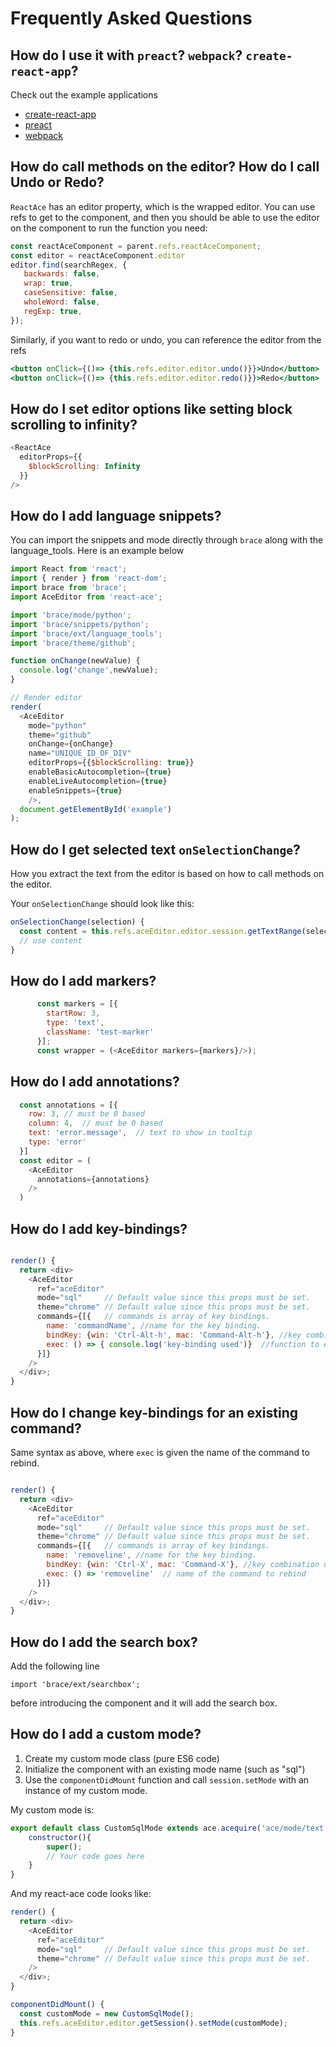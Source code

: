 # Frequently Asked Questions

## How do I use it with `preact`? `webpack`? `create-react-app`?

Check out the example applications

* [create-react-app](https://github.com/securingsincity/react-ace-create-react-app-example)
* [preact](https://github.com/securingsincity/react-ace-preact-example)
* [webpack](https://github.com/securingsincity/react-ace-webpack-example)


## How do call methods on the editor? How do I call Undo or Redo?

`ReactAce` has an editor property, which is the wrapped editor. You can use refs to get to the component, and then you should be able to use the editor on the component to run the function you need:

```javascript
const reactAceComponent = parent.refs.reactAceComponent;
const editor = reactAceComponent.editor
editor.find(searchRegex, {
   backwards: false,
   wrap: true,
   caseSensitive: false,
   wholeWord: false,
   regExp: true,
});
```

Similarly, if you want to redo or undo, you can reference the editor from the refs

```jsx
<button onClick={()=> {this.refs.editor.editor.undo()}}>Undo</button>
<button onClick={()=> {this.refs.editor.editor.redo()}}>Redo</button>
```

## How do I set editor options like setting block scrolling to infinity?

```javascript
<ReactAce
  editorProps={{
    $blockScrolling: Infinity
  }}
/>
```

## How do I add language snippets?

You can import the snippets and mode directly through `brace` along with the language_tools. Here is an example below


```javascript
import React from 'react';
import { render } from 'react-dom';
import brace from 'brace';
import AceEditor from 'react-ace';

import 'brace/mode/python';
import 'brace/snippets/python';
import 'brace/ext/language_tools';
import 'brace/theme/github';

function onChange(newValue) {
  console.log('change',newValue);
}

// Render editor
render(
  <AceEditor
    mode="python"
    theme="github"
    onChange={onChange}
    name="UNIQUE_ID_OF_DIV"
    editorProps={{$blockScrolling: true}}
    enableBasicAutocompletion={true}
    enableLiveAutocompletion={true}
    enableSnippets={true}
    />,
  document.getElementById('example')
);
```

## How do I get selected text `onSelectionChange`?

How you extract the text from the editor is based on how to call methods on the editor.

Your `onSelectionChange` should look like this:

```javascript
onSelectionChange(selection) {
  const content = this.refs.aceEditor.editor.session.getTextRange(selection.getRange());
  // use content
}
```

## How do I add markers?
```javascript
      const markers = [{
        startRow: 3,
        type: 'text',
        className: 'test-marker'
      }];
      const wrapper = (<AceEditor markers={markers}/>);
```

## How do I add annotations?
```javascript
  const annotations = [{
    row: 3, // must be 0 based
    column: 4,  // must be 0 based
    text: 'error.message',  // text to show in tooltip
    type: 'error'
  }]
  const editor = (
    <AceEditor
      annotations={annotations}
    />
  )
```
## How do I add key-bindings?
```javascript

render() {
  return <div>
    <AceEditor
      ref="aceEditor"
      mode="sql"     // Default value since this props must be set.
      theme="chrome" // Default value since this props must be set.
      commands={[{   // commands is array of key bindings.
        name: 'commandName', //name for the key binding.
        bindKey: {win: 'Ctrl-Alt-h', mac: 'Command-Alt-h'}, //key combination used for the command.
        exec: () => { console.log('key-binding used')}  //function to execute when keys are pressed.
      }]}
    />
  </div>;
}
```
## How do I change key-bindings for an existing command?
Same syntax as above, where `exec` is given the name of the command to rebind.
```javascript

render() {
  return <div>
    <AceEditor
      ref="aceEditor"
      mode="sql"     // Default value since this props must be set.
      theme="chrome" // Default value since this props must be set.
      commands={[{   // commands is array of key bindings.
        name: 'removeline', //name for the key binding.
        bindKey: {win: 'Ctrl-X', mac: 'Command-X'}, //key combination used for the command.
        exec: () => 'removeline'  // name of the command to rebind
      }]}
    />
  </div>;
}
```

## How do I add the search box?
Add the following line

`import 'brace/ext/searchbox';`

before introducing the component and it will add the search box.

## How do I add a custom mode?

1. Create my custom mode class (pure ES6 code)
2. Initialize the component with an existing mode name (such as "sql")
3. Use the `componentDidMount` function and call `session.setMode` with an instance of my custom mode.

My custom mode is:
```javascript
export default class CustomSqlMode extends ace.acequire('ace/mode/text').Mode {
	constructor(){
		super();
		// Your code goes here
	}
}
```

And my react-ace code looks like:
```javascript
render() {
  return <div>
    <AceEditor
      ref="aceEditor"
      mode="sql"     // Default value since this props must be set.
      theme="chrome" // Default value since this props must be set.
    />
  </div>;
}

componentDidMount() {
  const customMode = new CustomSqlMode();
  this.refs.aceEditor.editor.getSession().setMode(customMode);
}
```

